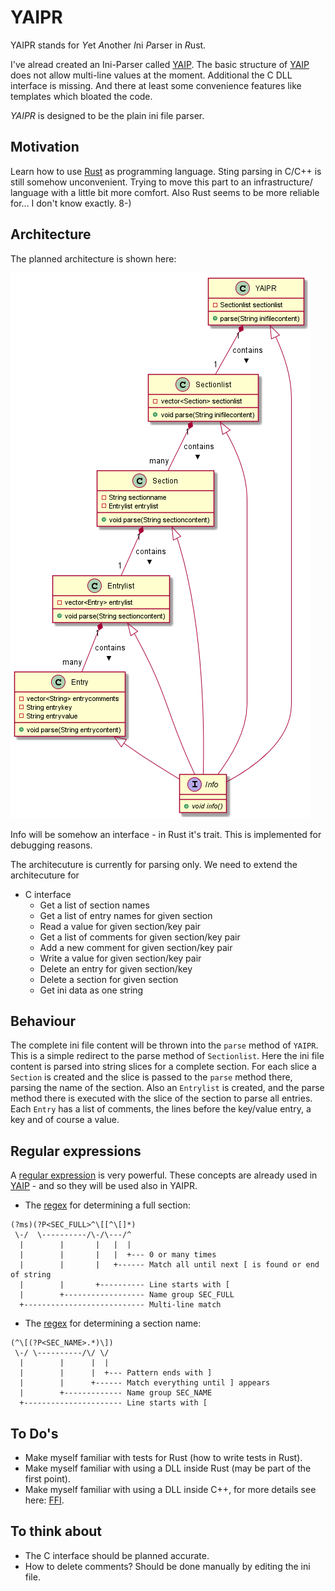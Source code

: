 # YAIPR

YAIPR stands for *Y*et *A*nother *I*ni *P*arser in *R*ust.

I've alread created an Ini-Parser called [YAIP]. The basic structure of [YAIP]
does not allow multi-line values at the moment. Additional the C DLL interface
is missing. And there at least some convenience features like templates which
bloated the code.

*YAIPR* is designed to be the plain ini file parser.

## Motivation

Learn how to use [Rust] as programming language. Sting parsing in C/C++ is
still somehow unconvenient. Trying to move this part to an infrastructure/
language with a little bit more comfort. Also Rust seems to be more reliable
for... I don't know exactly. 8-)

## Architecture

The planned architecture is shown here:

![Architecture](./Documentation/YAIPR.png "Architecture")

Info will be somehow an interface - in Rust it's trait. This is implemented
for debugging reasons.

The architecuture is currently for parsing only. We need to extend the
architecuture for

- C interface
  - Get a list of section names
  - Get a list of entry names for given section
  - Read a value for given section/key pair
  - Get a list of comments for given section/key pair
  - Add a new comment for given section/key pair
  - Write a value for given section/key pair
  - Delete an entry for given section/key
  - Delete a section for given section
  - Get ini data as one string

## Behaviour

The complete ini file content will be thrown into the `parse` method of `YAIPR`.
This is a simple redirect to the parse method of `Sectionlist`. Here the ini
file content is parsed into string slices for a complete section. For each slice
a `Section` is created and the slice is passed to the `parse` method there,
parsing the name of the section. Also an `Entrylist` is created, and the parse
method there is executed with the slice of the section to parse all entries.
Each `Entry` has a list of comments, the lines before the key/value entry, a key
and of course a value.

## Regular expressions

A [regular expression](regex) is very powerful. These concepts are already used
in [YAIP] - and so they will be used also in YAIPR.

- The [regex] for determining a full section:

```text
(?ms)(?P<SEC_FULL>^\[[^\[]*)
 \-/  \----------/\-/\---/^
  |        |       |   |  |
  |        |       |   |  +--- 0 or many times
  |        |       |   +------ Match all until next [ is found or end of string
  |        |       +---------- Line starts with [
  |        +------------------ Name group SEC_FULL
  +--------------------------- Multi-line match
```

- The [regex] for determining a section name:

```text
(^\[(?P<SEC_NAME>.*)\])
 \-/ \----------/\/ \/
  |        |      |  |
  |        |      |  +--- Pattern ends with ]
  |        |      +------ Match everything until ] appears
  |        +------------- Name group SEC_NAME
  +---------------------- Line starts with [
```

## To Do's

- Make myself familiar with tests for Rust (how to write tests in Rust).
- Make myself familiar with using a DLL inside Rust (may be part of the first point).
- Make myself familiar with using a DLL inside C++, for more details see here: [FFI].

## To think about

- The C interface should be planned accurate.
- How to delete comments? Should be done manually by editing the ini file.

[FFI]: https://doc.rust-lang.org/nomicon/ffi.html
[regex]: https://en.wikipedia.org/wiki/Regular_expression
[Rust]: https://www.rust-lang.org/
[YAIP]: https://github.com/ThirtySomething/YAIP
